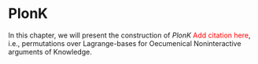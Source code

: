 # PlonK
In this chapter, we will present the construction of *PlonK* <span style="color:red">Add citation here</span>, i.e., permutations over Lagrange-bases for Oecumenical Noninteractive arguments of Knowledge.